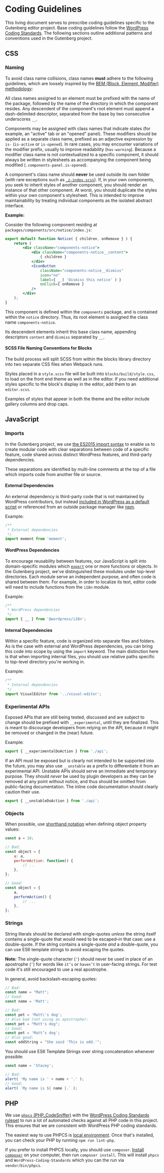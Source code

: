 # Coding Guidelines

This living document serves to prescribe coding guidelines specific to the Gutenberg editor project. Base coding guidelines follow the [WordPress Coding Standards](https://make.wordpress.org/core/handbook/best-practices/coding-standards/). The following sections outline additional patterns and conventions used in the Gutenberg project.

## CSS

### Naming

To avoid class name collisions, class names **must** adhere to the following guidelines, which are loosely inspired by the [BEM (Block, Element, Modifier) methodology](https://en.bem.info/methodology/):

All class names assigned to an element must be prefixed with the name of the package, followed by the name of the directory in which the component resides. Any descendent of the component's root element must append a dash-delimited descriptor, separated from the base by two consecutive underscores `__`.

Components may be assigned with class names that indicate states (for example, an "active" tab or an "opened" panel). These modifiers should be applied as a separate class name, prefixed as an adjective expression by `is-` (`is-active` or `is-opened`). In rare cases, you may encounter variations of the modifier prefix, usually to improve readability (`has-warning`). Because a modifier class name is not contextualized to a specific component, it should always be written in stylesheets as accompanying the component being modified (`.components-panel.is-opened`).

A component's class name should **never** be used outside its own folder (with rare exceptions such as [`_z-index.scss`](https://github.com/WordPress/gutenberg/blob/master/assets/stylesheets/_z-index.scss)). If, in your own components, you seek to inherit styles of another component, you should render an instance of that other component. At worst, you should duplicate the styles within your own component's stylesheet. This is intended to improve maintainability by treating individual components as the isolated abstract interface.

**Example:**

Consider the following component residing at `packages/components/src/notice/index.js`:

```jsx
export default function Notice( { children, onRemove } ) {
	return (
		<div className="components-notice">
			<div className="components-notice__content">
				{ children }
			</div>
			<IconButton
				className="components-notice__dismiss"
				icon="no"
				label={ __( 'Dismiss this notice' ) }
				onClick={ onRemove }
			/>
		</div>
	);
}
```

This component is defined within the `components` package, and is contained within the `notice` directory. Thus, its root element is assigned the class name `components-notice`.

Its descendent elements inherit this base class name, appending descriptors `content` and `dismiss` separated by `__`.

#### SCSS File Naming Conventions for Blocks

The build process will split SCSS from within the blocks library directory into two separate CSS files when Webpack runs.

Styles placed in a `style.scss` file will be built into `blocks/build/style.css`, to load on the front end theme as well as in the editor. If you need additional styles specific to the block's display in the editor, add them to an `editor.scss`.

Examples of styles that appear in both the theme and the editor include gallery columns and drop caps.

## JavaScript

### Imports

In the Gutenberg project, we use [the ES2015 import syntax](https://developer.mozilla.org/en-US/docs/Web/JavaScript/Reference/Statements/import) to enable us to create modular code with clear separations between code of a specific feature, code shared across distinct WordPress features, and third-party dependencies.

These separations are identified by multi-line comments at the top of a file which imports code from another file or source.

#### External Dependencies

An external dependency is third-party code that is not maintained by WordPress contributors, but instead [included in WordPress as a default script](https://developer.wordpress.org/reference/functions/wp_enqueue_script/#default-scripts-included-and-registered-by-wordpress) or referenced from an outside package manager like [npm](https://www.npmjs.com/).

Example:

```js
/**
 * External dependencies
 */
import moment from 'moment';
```

#### WordPress Dependencies

To encourage reusability between features, our JavaScript is split into domain-specific modules which [`export`](https://developer.mozilla.org/en-US/docs/Web/JavaScript/Reference/Statements/export) one or more functions or objects. In the Gutenberg project, we've distinguished these modules under top-level directories. Each module serve an independent purpose, and often code is shared between them. For example, in order to localize its text, editor code will need to include functions from the `i18n` module.

Example:

```js
/**
 * WordPress dependencies
 */
import { __ } from '@wordpress/i18n';
```

#### Internal Dependencies

Within a specific feature, code is organized into separate files and folders. As is the case with external and WordPress dependencies, you can bring this code into scope by using the `import` keyword. The main distinction here is that when importing internal files, you should use relative paths specific to top-level directory you're working in.

Example:

```js
/**
 * Internal dependencies
 */
import VisualEditor from '../visual-editor';
```

### Experimental APIs

Exposed APIs that are still being tested, discussed and are subject to change should be prefixed with `__experimental`, until they are finalized. This is meant to discourage developers from relying on the API, because it might be removed or changed in the (near) future.

Example:

```js
export { __experimentalDoAction } from './api';
```

If an API must be exposed but is clearly not intended to be supported into the future, you may also use `__unstable` as a prefix to differentiate it from an experimental API. Unstable APIs should serve an immediate and temporary purpose. They should _never_ be used by plugin developers as they can be removed at any point without notice, and thus should be omitted from public-facing documentation. The inline code documentation should clearly caution their use.

```js
export { __unstableDoAction } from './api';
```

### Objects

When possible, use [shorthand notation](https://developer.mozilla.org/en-US/docs/Web/JavaScript/Reference/Operators/Object_initializer#New_notations_in_ECMAScript_2015) when defining object property values:

```js
const a = 10;

// Bad:
const object = {
	a: a,
	performAction: function() {
		// ...
	},
};

// Good:
const object = {
	a,
	performAction() {
		// ...
	},
};
```

### Strings

String literals should be declared with single-quotes *unless* the string itself contains a single-quote that would need to be escaped–in that case: use a double-quote. If the string contains a single-quote *and* a double-quote, you can use ES6 template strings to avoid escaping the quotes.

**Note:** The single-quote character (`'`) should never be used in place of an apostrophe (`’`) for words like `it’s` or `haven’t` in user-facing strings. For test code it's still encouraged to use a real apostrophe.

In general, avoid backslash-escaping quotes:

```js
// Bad:
const name = "Matt";
// Good:
const name = 'Matt';

// Bad:
const pet = 'Matt\'s dog';
// Also bad (not using an apostrophe):
const pet = "Matt's dog";
// Good:
const pet = 'Matt’s dog';
// Also good:
const oddString = "She said 'This is odd.'";
```

You should use ES6 Template Strings over string concatenation whenever possible:

```js
const name = 'Stacey';

// Bad:
alert( 'My name is ' + name + '.' );
// Good:
alert( `My name is ${ name }.` );
```

## PHP

We use
[`phpcs` (PHP\_CodeSniffer)](https://github.com/squizlabs/PHP_CodeSniffer) with the [WordPress Coding Standards ruleset](https://github.com/WordPress-Coding-Standards/WordPress-Coding-Standards) to run a lot of automated checks against all PHP code in this project.  This ensures that we are consistent with WordPress PHP coding standards.

The easiest way to use PHPCS is [local environment](https://github.com/WordPress/gutenberg/blob/master/CONTRIBUTING.md#local-environment). Once that's installed, you can check your PHP by running `npm run lint-php`.

If you prefer to install PHPCS locally, you should use `composer`. [Install `composer`](https://getcomposer.org/download/) on your computer, then run `composer install`.  This will install `phpcs` and `WordPress-Coding-Standards` which you can the run via `vendor/bin/phpcs`.
